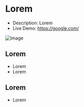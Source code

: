 # Lorem

- Description: Lorem
- Live Demo: <https://google.com/>

![Image](imagePath/image.png)

## Lorem

- Lorem
- Lorem

## Lorem

- Lorem
